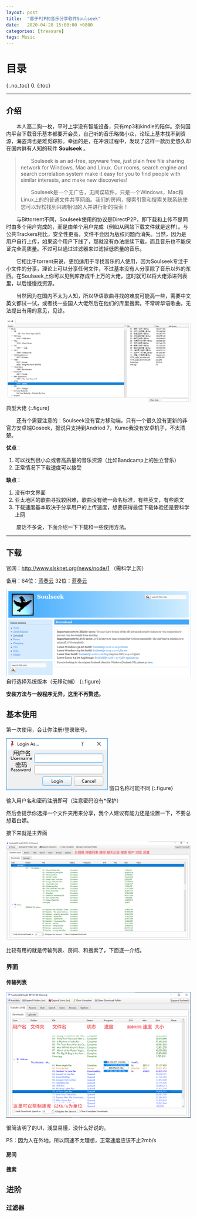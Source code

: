 ```yaml
---
layout: post
title:  "基于P2P的音乐分享软件Soulseek"
date:   2020-04-28 15:00:00 +0800
categories: [treasure]
tags: Music
---
```


# 目录

{:.no_toc}
0. 
{:toc}

------

## 介绍

　　本人高二狗一枚，平时上学没有智能设备，只有mp3和kindle的陪伴。奈何国内平台下载音乐基本都要开会员，自己听的音乐略微小众，论坛上基本找不到资源，海盗湾也是难觅踪影。幸运的是，在冲浪过程中，发现了这样一款历史悠久却在国内鲜有人知的软件 **Soulseek** 。

>　　Soulseek is an ad-free, spyware free, just plain free file sharing network for Windows, Mac and Linux. Our rooms, search engine and search correlation system make it easy for you to find people with similar interests, and make new discoveries!
>
>　　Soulseek是一个无广告，无间谍软件，只是一个Windows，Mac和Linux上的的普通文件共享网络。我们的房间，搜索引擎和搜索关联系统使您可以轻松找到兴趣相似的人并进行新的探索！

　　与Bittorrent不同，Soulseek使用的协议是DirectP2P，即下载和上传不是同时由多个用户完成的，而是由单个用户完成（例如从网站下载文件就是这样）。与公共Trackers相比，安全性更高，文件不会因为版权问题而消失。当然，因为是用户自行上传，如果这个用户下线了，那就没有办法继续下载，而且音乐也不能保证完全高质量。不过可以通过过滤器来过滤掉低质量的音乐。

　　它相比于torrent来说，更加适用于寻找音乐的人使用，因为Soulseek专注于小文件的分享，理论上可以分享任何文件，不过基本没有人分享除了音乐以外的东西。在Soulseek上你可以见到库存成千上万的大佬，这时就可以将大佬添进列表里，以后慢慢找资源。

　　当然因为在国内不太为人知，所以华语歌曲寻找的难度可能高一些，需要中文英文都试一试，或者找一些国人大佬然后在他们的库里搜索。不常听华语歌曲，无法提出有用的意见，见谅。

![](\assets\img\2020-04-28-基于P2P的音乐分享软件Soulseek\20200428171053.png)
典型大佬
{:.figure}


　　还有个需要注意的：Soulseek没有官方移动端，只有一个很久没有更新的非官方安卓端Goseek，据说只支持到Andriod 7，Kumo我没有安卓机子，不太清楚。

**优点**：

1. 可以找到很小众或者高质量的音乐资源（比如Bandcamp上的独立音乐）
2. 正常情况下下载速度可以接受

**缺点**：

1. 没有中文界面
2. 亚太地区的歌曲寻找较困难，歌曲没有统一命名标准，有些英文，有些原文
3. 下载速度基本取决于分享用户的上传速度，想要获得最佳下载体验还是要科学上网

　　废话不多说，下面介绍一下下载和一些使用方法。

------

## 下载

官网：http://www.slsknet.org/news/node/1 （需科学上网）

备用：64位：[蓝奏云](https://kumos.lanzous.com/ibnhz3e)    32位：[蓝奏云](https://kumos.lanzous.com/ibnhyoj)

![](\assets\img\2020-04-28-基于P2P的音乐分享软件Soulseek\0cb014417d0d513f70d53d520aad0d3ef3d51641.png)
自行选择系统版本（无移动端）
{:.figure}

**安装方法与一般程序无异，这里不再赘述。**



## 基本使用

 第一次使用，会让你注册/登录账号。

![](\assets\img\2020-04-28-基于P2P的音乐分享软件Soulseek\325955e150ad58d015a1b3c710631187f82ff300.png)
窗口名称可能不同
{:.figure}

输入用户名和密码注册即可（注意密码没有*保护）

然后会提示你选择一个文件夹用来分享，我个人建议有能力还是设置一下，不要总想着白嫖。

接下来就是主界面

![](\assets\img\2020-04-28-基于P2P的音乐分享软件Soulseek\20200428171927.png)

比较有用的就是传输列表、房间、和搜索了，下面逐一介绍。

### 界面

#### 传输列表

![](../assets/img/2020-04-28-基于P2P的音乐分享软件Soulseek/QQ截图20200428223314.png)

很简洁明了的UI，浅显易懂，没什么好说的。

PS：因为人在外地，所以网速不太理想，正常速度应该不止2mb/s

#### 房间

#### 搜索



## 进阶

### 过滤器

